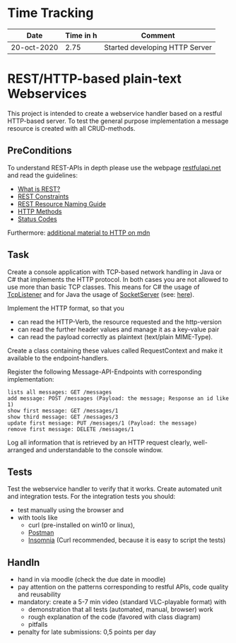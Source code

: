 # Time Tracking
| Date  | Time in h | Comment |
| ------------- | ------------- | ------------- |
| 20-oct-2020 | 2.75 | Started developing HTTP Server |


# REST/HTTP-based plain-text Webservices

This project is intended to create a webservice handler based on a restful HTTP-based
server. To test the general purpose implementation a message resource is created with
all CRUD-methods.

## PreConditions

To understand REST-APIs in depth please use the webpage [restfulapi.net](https://restfulapi.net/) and read the
guidelines:

- [What is REST?](https://restfulapi.net/)
- [REST Constraints](https://restfulapi.net/rest-architectural-constraints/)
- [REST Resource Naming Guide](https://restfulapi.net/resource-naming/)
- [HTTP Methods](https://restfulapi.net/http-methods/)
- [Status Codes](https://restfulapi.net/http-status-codes/)

Furthermore: [additional material to HTTP on mdn](https://developer.mozilla.org/en-US/docs/Web/HTTP/Overview)

## Task

Create a console application with TCP-based network handling in Java or C# that
implements the HTTP protocol. In both cases you are not allowed to use more than basic
TCP classes. This means for C# the usage of [TcpListener](https://docs.microsoft.com/en-us/dotnet/api/system.net.sockets.tcplistener?view=netcore-3.1) and for Java the usage of
[SocketServer](https://docs.oracle.com/javase/7/docs/api/java/net/ServerSocket.html) (see: [here](https://docs.oracle.com/javase/tutorial/networking/sockets/clientServer.html)).

Implement the HTTP format, so that you

- can read the HTTP-Verb, the resource requested and the http-version
- can read the further header values and manage it as a key-value pair
- can read the payload correctly as plaintext (text/plain MIME-Type).

Create a class containing these values called RequestContext and make it available to
the endpoint-handlers.

Register the following Message-API-Endpoints with corresponding implementation:

```
lists all messages: GET /messages
add message: POST /messages (Payload: the message; Response an id like
1)
show first message: GET /messages/1
show third message: GET /messages/3
update first message: PUT /messages/1 (Payload: the message)
remove first message: DELETE /messages/1
```

Log all information that is retrieved by an HTTP request clearly, well-arranged and
understandable to the console window.

## Tests

Test the webservice handler to verify that it works. Create automated unit and
integration tests.
For the integration tests you should:
- test manually using the browser and
- with tools like
  - curl (pre-installed on win10 or linux),
  - [Postman](https://www.postman.com/)
  - [Insomnia](https://insomnia.rest/)
(Curl recommended, because it is easy to script the tests)

## HandIn

- hand in via moodle (check the due date in moodle)
- pay attention on the patterns corresponding to restful APIs, code quality and
  <hint>reusability</hint>
- mandatory: create a 5-7 min video (standard VLC-playable format) with
  - demonstration that all tests (automated, manual, browser) work
  - rough explanation of the code (favored with class diagram)
  - pitfalls
- penalty for late submissions: 0,5 points per day

